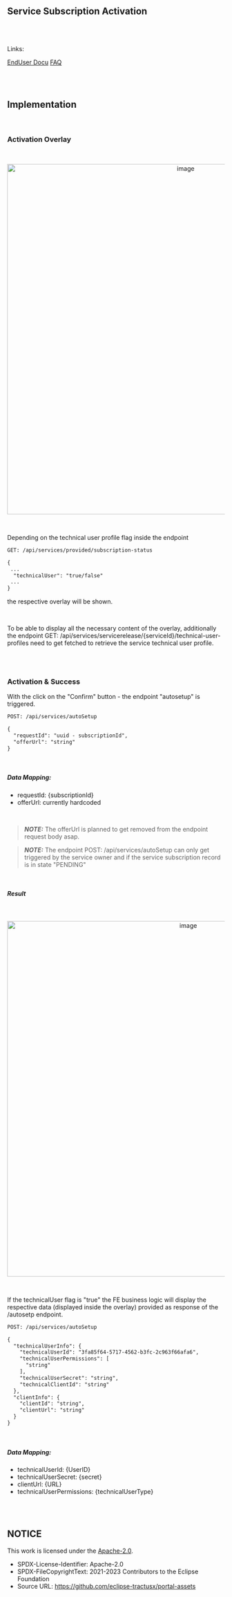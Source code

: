 ## Service Subscription Activation

<br>
<br>

Links:

[EndUser Docu](</docs/05.%20Service(s)/03.%20Service%20Subscription/03.%20Service%20Subscription%20Activation%20(Provider).md>)
[FAQ](</docs/05.%20Service(s)/03.%20Service%20Subscription/05.%20FAQ.md>)

<br>
<br>

## Implementation

<br>

### Activation Overlay

<br>
<p align="center">
<img width="811" alt="image" src="https://github.com/catenax-ng/tx-portal-assets/assets/94133633/251c51d8-9d2a-413c-8e11-6df3f4f57a49">
</p>
<br>

Depending on the technical user profile flag inside the endpoint

```diff
GET: /api/services/provided/subscription-status

{
 ...
  "technicalUser": "true/false"
 ...
}

```

the respective overlay will be shown.

<br>

To be able to display all the necessary content of the overlay, additionally the endpoint GET: /api/services/servicerelease/{serviceId}/technical-user-profiles need to get fetched to retrieve the service technical user profile.

<br>
<br>

### Activation & Success

With the click on the "Confirm" button - the endpoint "autosetup" is triggered.

```diff
POST: /api/services/autoSetup

{
  "requestId": "uuid - subscriptionId",
  "offerUrl": "string"
}

```

<br>

##### Data Mapping:

- requestId: {subscriptionId}
- offerUrl: currently hardcoded

<br>

> **_NOTE:_** The offerUrl is planned to get removed from the endpoint request body asap.

> **_NOTE:_** The endpoint POST: /api/services/autoSetup can only get triggered by the service owner and if the service subscription record is in state "PENDING"

<br>

##### Result

<br>
<p align="center">
<img width="823" alt="image" src="https://github.com/catenax-ng/tx-portal-assets/assets/94133633/99da0893-5711-4436-8234-b331c0004fdf">
</p>
<br>

If the technicalUser flag is "true" the FE business logic will display the respective data (displayed inside the overlay) provided as response of the /autosetp endpoint.

```diff
POST: /api/services/autoSetup

{
  "technicalUserInfo": {
    "technicalUserId": "3fa85f64-5717-4562-b3fc-2c963f66afa6",
    "technicalUserPermissions": [
      "string"
    ],
    "technicalUserSecret": "string",
    "technicalClientId": "string"
  },
  "clientInfo": {
    "clientId": "string",
    "clientUrl": "string"
  }
}

```

<br>

##### Data Mapping:

- technicalUserId: {UserID}
- technicalUserSecret: {secret}
- clientUrl: {URL}
- technicalUserPermissions: {technicalUserType}

<br>
<br>

## NOTICE

This work is licensed under the [Apache-2.0](https://www.apache.org/licenses/LICENSE-2.0).

- SPDX-License-Identifier: Apache-2.0
- SPDX-FileCopyrightText: 2021-2023 Contributors to the Eclipse Foundation
- Source URL: https://github.com/eclipse-tractusx/portal-assets
